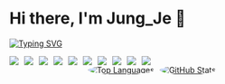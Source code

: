 # Hi there, I'm Jung_Je 👋

<a href="https://git.io/typing-svg"><img src="https://readme-typing-svg.demolab.com?font=Fira+Code&pause=1000&color=D260F7&width=435&lines=Python+Backend+Developer" alt="Typing SVG" /></a>

<div style="display: flex; flex-wrap: wrap; gap: 10px;">
  <img src="https://img.shields.io/badge/Python-3DDC84?style=flat-square&logo=Python&logoColor=blue&fontColor=yellow"/>
  <img src="https://img.shields.io/badge/HTML-E34F26?style=flat-square&logo=HTML5&logoColor=white"/>
  <img src="https://img.shields.io/badge/CSS-1572B6?style=flat-square&logo=CSS3&logoColor=white"/>
  <img src="https://img.shields.io/badge/JavaScript-F7DF1E?style=flat-square&logo=javascript&logoColor=black"/>
  <img src="https://img.shields.io/badge/Git-F05032?style=flat-square&logo=git&logoColor=white"/>
  <img src="https://img.shields.io/badge/Flask-000000?style=flat-square&logo=flask&logoColor=white"/>
  <img src="https://img.shields.io/badge/Database-0056D2?style=flat-square&logo=mysql&logoColor=white"/>
  <img src="https://img.shields.io/badge/Linux-FCC624?style=flat-square&logo=linux&logoColor=black"/>
  <img src="https://img.shields.io/badge/AWS-232F3E?style=flat-square&logo=amazonaws&logoColor=white"/>
  <img src="https://img.shields.io/badge/Django-092E20?style=flat-square&logo=django&logoColor=white"/>
</div>

<div style="display: flex; justify-content: center; gap: 10px;">
  <a href="https://github.com/anuraghazra/github-readme-stats" style="border-radius: 50%; overflow: hidden;">
    <img src="https://github-readme-stats.vercel.app/api/top-langs/?username=Jung-Je&layout=compact" alt="Top Languages" style="border-radius: 50%;"/>
  </a>
  <a href="https://github.com/anuraghazra/github-readme-stats" style="border-radius: 50%; overflow: hidden;">
    <img src="https://github-readme-stats.vercel.app/api?username=Jung-Je" alt="GitHub Stats" style="border-radius: 50%;"/>
  </a>
</div>




